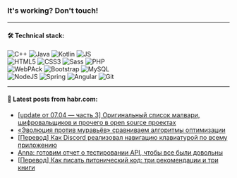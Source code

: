### It's working? Don't touch!

---

#### 🛠️ Technical stack:

![C++](https://img.shields.io/badge/C++-informational?logo=c%2B%2B&style=flat&logoColor=white&color=9C033A)
![Java](https://img.shields.io/badge/Java-informational?logo=java&style=flat&logoColor=white&color=007396)
![Kotlin](https://img.shields.io/badge/Kotlin-informational?logo=Kotlin&style=flat&logoColor=white&color=0095D5)
![JS](https://img.shields.io/badge/JS-informational?logo=javaScript&style=flat&logoColor=black&color=F7Df1E) <br>
![HTML5](https://img.shields.io/badge/HTML5-informational?logo=html5&style=flat&logoColor=white&color=E34F26)
![CSS3](https://img.shields.io/badge/CSS3-informational?logo=css3&style=flat&logoColor=white&color=157286)
![Sass](https://img.shields.io/badge/Saas-informational?logo=sass&style=flat&logoColor=white&color=hotpink)
![PHP](https://img.shields.io/badge/PHP-informational?logo=php&style=flat&logoColor=white&color=777BB4) <br>
![WebPAck](https://img.shields.io/badge/WebPack-informational?logo=webPack&style=flat&logoColor=white&color=FF6F00)
![Bootstrap](https://img.shields.io/badge/Bootstrap-informational?logo=Bootstrap&style=flat&logoColor=white&color=7952B3)
![MySQL](https://img.shields.io/badge/MySQL-informational?logo=MySQL&style=flat&logoColor=white&color=00f) <br>
![NodeJS](https://img.shields.io/badge/NodeJS-informational?logo=node.js&style=flat&logoColor=white&color=43853D)
![Spring](https://img.shields.io/badge/Spring-informational?logo=Spring&style=flat&logoColor=white&color=0A9EDC)
![Angular](https://img.shields.io/badge/Vue-informational?logo=vue.js&style=flat&logoColor=white&color=red)
![Git](https://img.shields.io/badge/Git-informational?logo=git&style=flat&logoColor=white&color=darkorange)

___

#### 💬 Latest posts from habr.com:

<!-- BLOG-POST-LIST:START -->
- [[update от 07.04 — часть 3] Оригинальный список малвари, шифровальщиков и прочего в open source проектах](https://habr.com/ru/post/659745/?utm_source=habrahabr&utm_medium=rss&utm_campaign=659745)
- [«Эволюция против муравьёв» сравниваем алгоритмы оптимизации](https://habr.com/ru/post/659741/?utm_source=habrahabr&utm_medium=rss&utm_campaign=659741)
- [[Перевод] Как Discord реализовал навигацию клавиатурой по всему приложению](https://habr.com/ru/post/659731/?utm_source=habrahabr&utm_medium=rss&utm_campaign=659731)
- [Anna: готовим отчет о тестировании API, чтобы все были довольны](https://habr.com/ru/post/659729/?utm_source=habrahabr&utm_medium=rss&utm_campaign=659729)
- [[Перевод] Как писать питонический код: три рекомендации и три книги](https://habr.com/ru/post/659493/?utm_source=habrahabr&utm_medium=rss&utm_campaign=659493)
<!-- BLOG-POST-LIST:END -->
